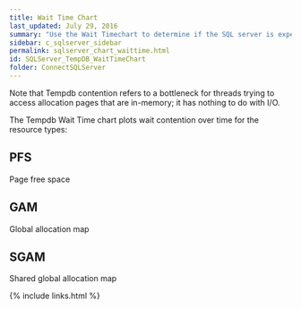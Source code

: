 ```yaml
---
title: Wait Time Chart
last_updated: July 29, 2016
summary: "Use the Wait Timechart to determine if the SQL server is experiencing Tempdb contention."
sidebar: c_sqlserver_sidebar
permalink: sqlserver_chart_waittime.html
id: SQLServer_TempDB_WaitTimeChart
folder: ConnectSQLServer
---
```



Note that Tempdb contention refers to a bottleneck for threads trying to access allocation pages that are in-memory; it has nothing to do with I/O.

The Tempdb Wait Time chart plots wait contention over time for the resource types:

## PFS

Page free space

## GAM

Global allocation map

## SGAM

Shared global allocation map



{% include links.html %}
